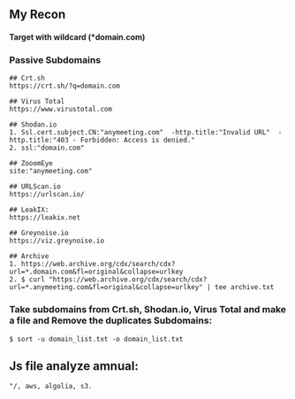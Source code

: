 ## My Recon
#### Target with wildcard (*domain.com)

### Passive Subdomains
```
## Crt.sh
https://crt.sh/?q=domain.com

## Virus Total
https://www.virustotal.com

## Shodan.io
1. Ssl.cert.subject.CN:"anymeeting.com"  -http.title:"Invalid URL"  -http.title:"403 - Forbidden: Access is denied."
2. ssl:"domain.com"

## ZooomEye
site:"anymeeting.com"

## URLScan.io
https://urlscan.io/

## LeakIX:
https://leakix.net

## Greynoise.io
https://viz.greynoise.io

## Archive
1. https://web.archive.org/cdx/search/cdx?url=*.domain.com&fl=original&collapse=urlkey
2. $ curl "https://web.archive.org/cdx/search/cdx?url=*.anymeeting.com&fl=original&collapse=urlkey" | tee archive.txt
```

### Take subdomains from Crt.sh, Shodan.io, Virus Total and make a file and Remove the duplicates Subdomains:
```
$ sort -u domain_list.txt -o domain_list.txt
```
## Js file analyze amnual:
```
"/, aws, algolia, s3.
```
